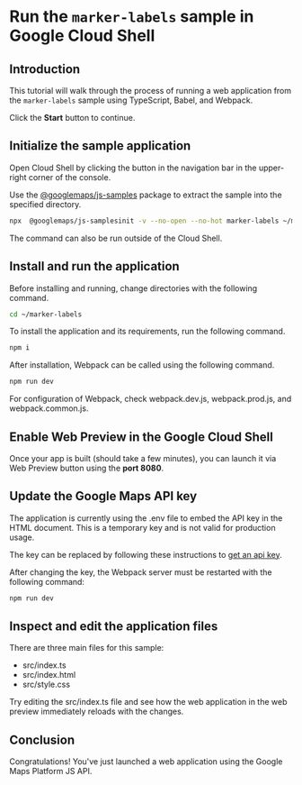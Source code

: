 # Run the `marker-labels` sample in Google Cloud Shell

<walkthrough-tutorial-duration duration="10"/>

## Introduction

This tutorial will walk through the process of running a web application from
the `marker-labels` sample using TypeScript, Babel, and Webpack.

Click the **Start** button to continue.

## Initialize the sample application

Open Cloud Shell by clicking the
<walkthrough-cloud-shell-icon></walkthrough-cloud-shell-icon> button in the
navigation bar in the upper-right corner of the console.

Use the [@googlemaps/js-samples](https://www.npmjs.com/package/@googlemaps/js-samples) package to 
extract the sample into the specified directory.

```bash
npx  @googlemaps/js-samplesinit -v --no-open --no-hot marker-labels ~/marker-labels
```

The command can also be run outside of the Cloud Shell.

## Install and run the application

Before installing and running, change directories with the following command.

```bash
cd ~/marker-labels
```

To install the application and its requirements, run the following command.

```bash
npm i
```

After installation, Webpack can be called using the following command.

```bash
npm run dev
```

For configuration of Webpack, check
<walkthrough-editor-open-file filePath="marker-labels/webpack.dev.js">webpack.dev.js</walkthrough-editor-open-file>,
<walkthrough-editor-open-file filePath="marker-labels/webpack.prod.js">webpack.prod.js</walkthrough-editor-open-file>,
and
<walkthrough-editor-open-file filePath="marker-labels/webpack.common.js">webpack.common.js</walkthrough-editor-open-file>.

## Enable Web Preview in the Google Cloud Shell

Once your app is built (should take a few minutes), you can launch it via
<walkthrough-spotlight-pointer target="cloudshell" spotlightId="devshell-web-preview-button">Web
Preview button</walkthrough-spotlight-pointer> using the **port 8080**.

## Update the Google Maps API key

The application is currently using the
<walkthrough-editor-open-file filePath="marker-labels/.env">.env</walkthrough-editor-open-file>
file to embed the API key in the HTML document. This is a temporary key and is
not valid for production usage.

The key can be replaced by following these instructions to
[get an api key](https://developers.google.com/maps/documentation/javascript/get-api-key).

After changing the key, the Webpack server must be restarted with the following
command:

```bash
npm run dev
```

## Inspect and edit the application files

There are three main files for this sample:

*   <walkthrough-editor-open-file filePath="marker-labels/src/index.ts">src/index.ts</walkthrough-editor-open-file>
*   <walkthrough-editor-open-file filePath="marker-labels/src/index.html">src/index.html</walkthrough-editor-open-file>
*   <walkthrough-editor-open-file filePath="marker-labels/src/style.css">src/style.css</walkthrough-editor-open-file>

Try editing the <walkthrough-editor-open-file filePath="marker-labels/src/index.ts">src/index.ts</walkthrough-editor-open-file> file and see how the web application in the web preview immediately reloads with the changes.

## Conclusion

<walkthrough-conclusion-trophy></walkthrough-conclusion-trophy>

Congratulations! You've just launched a web application using the Google Maps
Platform JS API.
